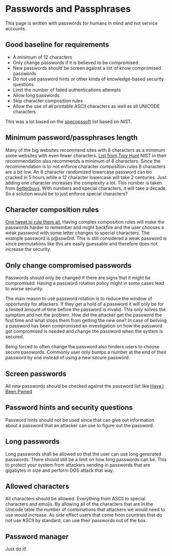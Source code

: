 # Passwords and Passphrases
This page is written with passwords for humans in mind and not service accounts.                                                                                                                                                              
## Good baseline for requirements
 - A minimum of 12 characters
 - Only change passwords if it is believed to be compromised
 - New passwords should be screen against a list of know compromised passwords
 - Do not use password hints or other kinds of knowledge-based security questions
 - Limit the number of failed authentications attempts
 - Allow long passwords
 - Skip character composition rules
 - Allow the use of all printable ASCII characters as well as all UNICODE characters

This was a lot based on the [specopssoft](https://specopssoft.com/blog/nist-password-standards/) list based on NIST.

## Minimum password/passphrases length
Many of the big websites recommend sites with 8 characters as a minimum some websites with even fewer characters. [List from Troy Hunt](https://www.troyhunt.com/how-long-is-long-enough-minimum-password-lengths-by-the-worlds-top-sites/)
NIST in their recommendation also recommends a minimum of 8 characters. Since the recommendation is to not enforce character composition rules 8 characters are a bit low. An 8 character randomized lowercase password can be cracked in
5 hours while a 12 character lowercase will take 2 centuries. Just adding one character increases the complexity a lot. This number is taken from [betterbuys](https://www.betterbuys.com/estimating-password-cracking-times/). With numbers and special characters, it will take a decade. So a solution would be to just enforce special characters?

## Character composition rules
[One tweet to rule them all.](https://twitter.com/brian_bilston/status/1258312717317869568)
Having complex composition rules will make the passwords harder to remember and might backfire and the user chooses a weak password with some letter changes to special characters. The example password is p@ssw0rd. This is still considered a weak password is since permutations like this are easily guessable and therefore does not increase the security.

## Only change compromised passwords
Passwords should only be changed if there are signs that it might be compromised. Having a password rotation policy might in some cases lead to worse security.

The main reason to use password rotation is to reduce the window of opportunity for attackers. If they get a hold of a password it will only be for a limited amount of time before the password is invalid. This only solves the symptom and not the problem. How did the attacker get the password the first time and what stops them from getting the new one? In case of beliving a password has been compromised an investigation on how the password got compromised is needed and change the password when the system is secured.

Being forced to often change the password also hinders users to choose secure passwords. Commonly user only bumps a number at the end of their password by one instead of using a new secure password.

## Screen passwords
All new passwords should be checked against the password list like [Have I Been Pwned](https://haveibeenpwned.com/API/v3#SearchingPwnedPasswordsByRange)                                                                                     
## Password hints and security questions
Password hints should not be used since that can give out information about a password that an attacker can use to figure out the password.                                                                                                  
## Long passwords
Long passwords shall be allowed so that the user can use long generated passwords. There should still be a limit on how long passwords can be. This to protect your system from attackers sending in passwords that are gigabytes in size and perform DOS attack that way.                                                                                                                                                                                                                    
## Allowed characters
All characters should be allowed. Everything from ASCII to special characters and emojis. By allowing all of the characters that are in the Unicode table the number of combinations that attackers we would need to use would increase. As side effect users that come from countries that do not use ASCII by standard, can use their passwords out of the box.                                                                                                                          
## Password manager
Just do it!
